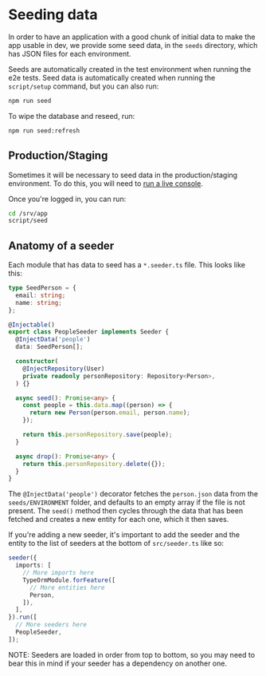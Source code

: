 # Seeding data

In order to have an application with a good chunk of initial data to make the app usable in dev,
we provide some seed data, in the `seeds` directory, which has JSON files for each environment.

Seeds are automatically created in the test environment when running the e2e tests. Seed data is
automatically created when running the `script/setup` command, but you can also run:

```bash
npm run seed
```

To wipe the database and reseed, run:

```bash
npm run seed:refresh
```

## Production/Staging

Sometimes it will be necessary to seed data in the production/staging environment. To do this, you
will need to [run a live console](./accessing-a-live-console.md).

Once you're logged in, you can run:

```bash
cd /srv/app
script/seed
```

## Anatomy of a seeder

Each module that has data to seed has a `*.seeder.ts` file. This looks like this:

```typescript
type SeedPerson = {
  email: string;
  name: string;
};

@Injectable()
export class PeopleSeeder implements Seeder {
  @InjectData('people')
  data: SeedPerson[];

  constructor(
    @InjectRepository(User)
    private readonly personRepository: Repository<Person>,
  ) {}

  async seed(): Promise<any> {
    const people = this.data.map((person) => {
      return new Person(person.email, person.name);
    });

    return this.personRepository.save(people);
  }

  async drop(): Promise<any> {
    return this.personRepository.delete({});
  }
}
```

The `@InjectData('people')` decorator fetches the `person.json` data from the `seeds/ENVIRONMENT`
folder, and defaults to an empty array if the file is not present. The `seed()` method then
cycles through the data that has been fetched and creates a new entity for each one, which it then
saves.

If you're adding a new seeder, it's important to add the seeder and the entity to the list of
seeders at the bottom of `src/seeder.ts` like so:

```typescript
seeder({
  imports: [
    // More imports here
    TypeOrmModule.forFeature([
      // More entities here
      Person,
    ]),
  ],
}).run([
  // More seeders here
  PeopleSeeder,
]);
```

NOTE: Seeders are loaded in order from top to bottom, so you may need to bear this in mind if
your seeder has a dependency on another one.
